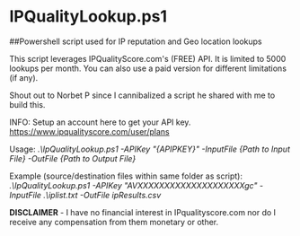 # IPQualityLookup.ps1
##Powershell script used for IP reputation and Geo location lookups

This script leverages IPQualityScore.com's (FREE) API.  It is limited to 5000 lookups per month.  You can also use a paid version for different limitations (if any).

Shout out to Norbet P since I cannibalized a script he shared with me to build this.

INFO:
Setup an account here to get your API key. 
https://www.ipqualityscore.com/user/plans

Usage:
*.\IpQualityLookup.ps1 -APIKey "{APIPKEY}" -InputFile {Path to Input File} -OutFile {Path to Output File}*

Example (source/destination files within same folder as script):
*.\IpQualityLookup.ps1 -APIKey "AVXXXXXXXXXXXXXXXXXXXXgc" -InputFile .\iplist.txt -OutFile ipResults.csv*

**DISCLAIMER** - I have no financial interest in IPqualityscore.com nor do I receive any compensation from them monetary or other.
